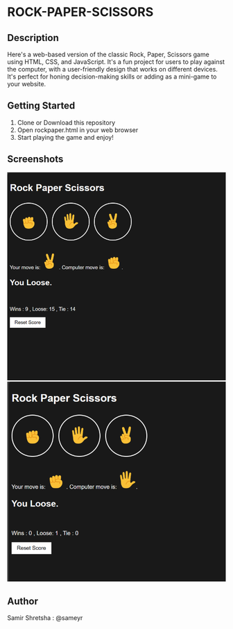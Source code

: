 # ROCK-PAPER-SCISSORS

## Description
Here's a web-based version of the classic Rock, Paper, Scissors game using HTML, CSS, and JavaScript.
It's a fun project for users to play against the computer, with a user-friendly design that works on different devices.
It's perfect for honing decision-making skills or adding as a mini-game to your website.


## Getting Started

1. Clone or Download this repository 
2. Open rockpaper.html in your web browser
3. Start playing the game and enjoy!

## Screenshots

<img src = "screenshot/screenshot1.PNG">

<img src = "screenshot/screenshot2.PNG">

## Author

Samir Shretsha : @sameyr 
